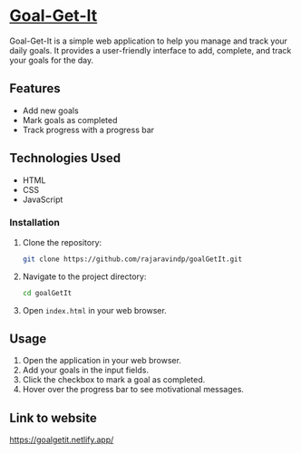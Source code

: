 # [Goal-Get-It](https://goalgetit.netlify.app/)

Goal-Get-It is a simple web application to help you manage and track your daily goals. It provides a user-friendly interface to add, complete, and track your goals for the day.

## Features

- Add new goals
- Mark goals as completed
- Track progress with a progress bar

## Technologies Used

- HTML
- CSS
- JavaScript

### Installation

1. Clone the repository:
    ```sh
    git clone https://github.com/rajaravindp/goalGetIt.git
    ```
2. Navigate to the project directory:
    ```sh
    cd goalGetIt
    ```
3. Open `index.html` in your web browser.

## Usage

1. Open the application in your web browser.
2. Add your goals in the input fields.
3. Click the checkbox to mark a goal as completed.
4. Hover over the progress bar to see motivational messages.

## Link to website
https://goalgetit.netlify.app/
